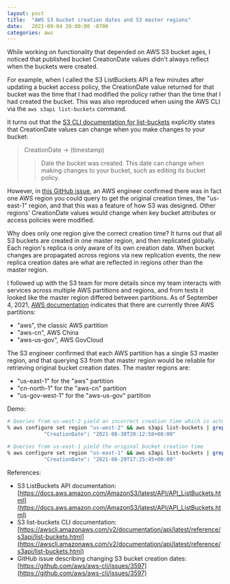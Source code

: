 ```yaml
---
layout: post
title:  "AWS S3 bucket creation dates and S3 master regions"
date:   2021-09-04 20:00:00 -0700
categories: aws
---
```


While working on functionality that depended on AWS S3 bucket ages, I noticed that published bucket CreationDate values didn't always reflect when the buckets were created.

For example, when I called the S3 ListBuckets API a few minutes after updating a bucket access policy, the CreationDate value returned for that bucket was the time that I had modified the policy rather than the time that I had created the bucket.  This was also reproduced when using the AWS CLI via the `aws s3api list-buckets` command.

<!--more-->

It turns out that the [S3 CLI documentation for list-buckets](https://awscli.amazonaws.com/v2/documentation/api/latest/reference/s3api/list-buckets.html) explicitly states that CreationDate values can change when you make changes to your bucket:

> CreationDate -> (timestamp)
>
> > Date the bucket was created. This date can change when making changes to your bucket, such as editing its bucket policy.

However, in [this GitHub issue](https://github.com/aws/aws-cli/issues/3597), an AWS engineer confirmed there was in fact one AWS region you could query to get the original creation times, the "us-east-1" region, and that this was a feature of how S3 was designed.  Other regions' CreationDate values would change when key bucket attributes or access policies were modified.

Why does only one region give the correct creation time? It turns out that all S3 buckets are created in one master region, and then replicated globally.  Each region's replica is only aware of its own creation date.  When bucket changes are propagated across regions via new replication events, the new replica creation dates are what are reflected in regions other than the master region.

I followed up with the S3 team for more details since my team interacts with services across multiple AWS partitions and regions, and from tests it looked like the master region differed between partitions.  As of September 4, 2021, [AWS documentation](https://docs.aws.amazon.com/sdk-for-ruby/v2/api/Aws/Partitions.html) indicates that there are currently three AWS partitions:

* "aws", the classic AWS partition
* "aws-cn", AWS China
* "aws-us-gov", AWS GovCloud

The S3 engineer confirmed that each AWS partition has a single S3 master region, and that querying S3 from that master region would be reliable for retrieving original bucket creation dates.  The master regions are:

* "us-east-1" for the "aws" partition
* "cn-north-1" for the "aws-cn" partition
* "us-gov-west-1" for the "aws-us-gov" partition

Demo:

```sh
# Queries from us-west-2 yield an incorrect creation time which is actually the time when the bucket policy was updated.
% aws configure set region "us-west-2" && aws s3api list-buckets | grep -A 1 "masayson-creation-date-test-20210829-1725" | grep CreationDate
            "CreationDate": "2021-08-30T20:12:58+00:00"

# Queries from us-east-1 yield the original bucket creation time
% aws configure set region "us-east-1" && aws s3api list-buckets | grep -A 1 "masayson-creation-date-test-20210829-1725" | grep CreationDate
            "CreationDate": "2021-08-29T17:25:45+00:00"
```

References:
* S3 ListBuckets API documentation: [https://docs.aws.amazon.com/AmazonS3/latest/API/API_ListBuckets.html](https://docs.aws.amazon.com/AmazonS3/latest/API/API_ListBuckets.html)
* S3 list-buckets CLI documentation: [https://awscli.amazonaws.com/v2/documentation/api/latest/reference/s3api/list-buckets.html](https://awscli.amazonaws.com/v2/documentation/api/latest/reference/s3api/list-buckets.html)
* GitHub issue describing changing S3 bucket creation dates: [https://github.com/aws/aws-cli/issues/3597](https://github.com/aws/aws-cli/issues/3597)
